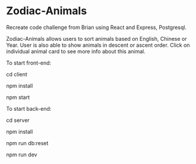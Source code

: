 # Zodiac-Animals
Recreate code challenge from Brian using React and Express, Postgresql.

Zodiac-Animals allows users to sort animals based on English, Chinese or Year. User is also able to show animals in descent or ascent order. Click on individual animal card to see more info about this animal.

To start front-end: 
  
  cd client

  npm install
  
  npm start

To start back-end:
  
  cd server

  npm install

  npm run db:reset

  npm run dev

